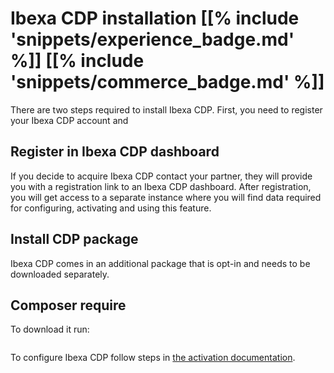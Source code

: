 # Ibexa CDP installation [[% include 'snippets/experience_badge.md' %]] [[% include 'snippets/commerce_badge.md' %]]

There are two steps required to install Ibexa CDP.
First, you need to register your Ibexa CDP account and 

## Register in Ibexa CDP dashboard

If you decide to acquire Ibexa CDP contact your partner,
they will provide you with a registration link to an Ibexa CDP dashboard.
After registration, you will get access to a separate instance
where you will find data required for configuring, activating and using this feature.

## Install CDP package

Ibexa CDP comes in an additional package that is opt-in and needs to be downloaded separately.

## Composer require

To download it run:

```bash

```
To configure Ibexa CDP follow steps in [the activation documentation](cdp_activation.md).
